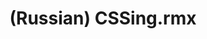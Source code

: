 ---
layout: default
category: mega
lang: en
title: (Russian) CSSing.rmx
slug: cssing
tags: design friends information numbers 
postid: 159
translated: no
---